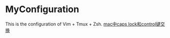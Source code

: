 # MyConfiguration
This is the configuration of Vim + Tmux + Zsh.
[mac中caps lock和control键交换](https://blog.csdn.net/qha0731/article/details/70835627)
